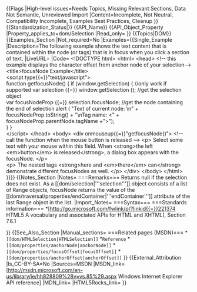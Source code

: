 {{Flags
|High-level issues=Needs Topics, Missing Relevant Sections, Data Not Semantic, Unreviewed Import
|Content=Incomplete, Not Neutral, Compatibility Incomplete, Examples Best Practices, Cleanup
}}
{{Standardization_Status|}}
{{API_Name}}
{{API_Object_Property
|Property_applies_to=dom/Selection
|Read_only=
}}
{{Topics|DOM}}
{{Examples_Section
|Not_required=No
|Examples={{Single_Example
|Description=The following example shows the text content that is contained within the node (or tags) that is in focus when you click a section of text.
|LiveURL=
|Code=
&lt;!DOCTYPE html&gt;
&lt;html&gt;
  &lt;head&gt;
&lt;!-- this example displays the character offset from anchor node of your selection--&gt;
    &lt;title&gt;focusNode Example&lt;/title&gt;        
    &lt;script type{{=}}"text/javascript"&gt;         
      function getfocusNode() {
        if (window.getSelection) {                      //only work if supported
           var selection {{=}} window.getSelection ();      //get the selection object     
           var focusNodeProp {{=}} selection.focusNode;     //get the node containing the end of selection 
           alert ( "Text of current node: \n" + focusNodeProp.toString() + "\nTag name: &lt;" + focusNodeProp.parentNode.tagName +"&gt;");                                                                                 
           }
      }                
    &lt;/script&gt;
  &lt;/head&gt;
&lt;body&gt;
&lt;div onmouseup{{=}}"getfocusNode()"&gt;    &lt;!-- call the function when the mouse button is released --&gt;
      &lt;p&gt;
        Select some text with your mouse within this field.
        When &lt;strong&gt;the left &lt;em&gt;button&lt;/em&gt; is released&lt;/strong&gt;, a dialog box appears with the focusNode.
      &lt;/p&gt;  
      &lt;p&gt;
        The nested tags &lt;strong&gt;here and &lt;em&gt;there&lt;/em&gt; can&lt;/strong&gt; demonstrate different focusNodes as well.
      &lt;/p&gt;
    &lt;/div&gt;
  &lt;/body&gt;
&lt;/html&gt;
}}}}
{{Notes_Section
|Notes=
===Remarks===
Returns null if the selection does not exist. As a [[dom/selection|'''selection''']] object consists of a list of Range objects, focusNode returns the value of the [[dom/traversal/properties/endContainer|'''endContainer''']] attribute of the last Range object in the list.
|Import_Notes=
===Syntax===
===Standards information===
*[http://go.microsoft.com/fwlink/p/?linkid{{=}}221374 HTML5 A vocabulary and associated APIs for HTML and XHTML], Section 7.6.1


}}
{{See_Also_Section
|Manual_sections=
===Related pages (MSDN)===
*<code>[[dom/HTMLSelection|HTMLSelection]]</code>
*<code>Reference</code>
*<code>[[dom/properties/anchorNode|anchorNode]]</code>
*<code>[[dom/properties/focusOffset|focusOffset]]</code>
*<code>[[dom/properties/anchorOffset|anchorOffset]]</code>
}}
{{External_Attribution
|Is_CC-BY-SA=No
|Sources=MSDN
|MSDN_link=[http://msdn.microsoft.com/en-us/library/ie/hh828809%28v=vs.85%29.aspx Windows Internet Explorer API reference]
|MDN_link=
|HTML5Rocks_link=
}}